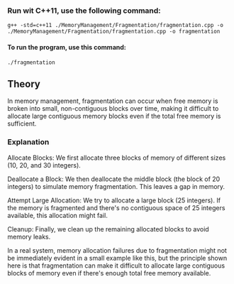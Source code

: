 ### Run wit C++11, use the following command:
    g++ -std=c++11 ./MemoryManagement/Fragmentation/fragmentation.cpp -o ./MemoryManagement/Fragmentation/fragmentation.cpp -o fragmentation

#### To run the program, use this command:
    ./fragmentation

## Theory

In memory management, fragmentation can occur when free memory is broken into small, non-contiguous blocks over time, making it difficult to allocate large contiguous memory blocks even if the total free memory is sufficient.

### Explanation

Allocate Blocks: We first allocate three blocks of memory of different sizes (10, 20, and 30 integers).

Deallocate a Block: We then deallocate the middle block (the block of 20 integers) to simulate memory fragmentation. This leaves a gap in memory.

Attempt Large Allocation: We try to allocate a large block (25 integers). If the memory is fragmented and there's no contiguous space of 25 integers available, this allocation might fail.

Cleanup: Finally, we clean up the remaining allocated blocks to avoid memory leaks.

In a real system, memory allocation failures due to fragmentation might not be immediately evident in a small example like this, but the principle shown here is that fragmentation can make it difficult to allocate large contiguous blocks of memory even if there's enough total free memory available.
